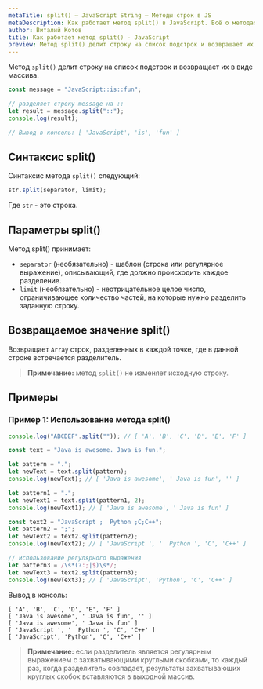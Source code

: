 ```yaml
---
metaTitle: split() – JavaScript String – Методы строк в JS
metaDescription: Как работает метод split() в JavaScript. Всё о методах работы со строками в JavaScript | База знаний PurpleSchool
author: Виталий Котов
title: Как работает метод split() - JavaScript
preview: Метод split() делит строку на список подстрок и возвращает их в виде массива...
---
```


Метод `split()` делит строку на список подстрок и возвращает их в виде массива.

```javascript
const message = "JavaScript::is::fun";

// разделяет строку message на ::
let result = message.split("::");
console.log(result);

// Вывод в консоль: [ 'JavaScript', 'is', 'fun' ]
```

## Синтаксис split()

Синтаксис метода `split()` следующий:

```javascript
str.split(separator, limit);
```

Где `str` - это строка.

## Параметры split()

Метод split() принимает:

- `separator` (необязательно) - шаблон (строка или регулярное выражение), описывающий, где должно происходить каждое разделение.
- `limit` (необязательно) - неотрицательное целое число, ограничивающее количество частей, на которые нужно разделить заданную строку.

## Возвращаемое значение split()

Возвращает `Array` строк, разделенных в каждой точке, где в данной строке встречается разделитель.

> **Примечание:** метод `split()` не изменяет исходную строку.

## Примеры

### Пример 1: Использование метода split()

```javascript
console.log("ABCDEF".split("")); // [ 'A', 'B', 'C', 'D', 'E', 'F' ]

const text = "Java is awesome. Java is fun.";

let pattern = ".";
let newText = text.split(pattern);
console.log(newText); // [ 'Java is awesome', ' Java is fun', '' ]

let pattern1 = ".";
let newText1 = text.split(pattern1, 2);
console.log(newText1); // [ 'Java is awesome', ' Java is fun' ]

const text2 = "JavaScript ;  Python ;C;C++";
let pattern2 = ";";
let newText2 = text2.split(pattern2);
console.log(newText2); // [ 'JavaScript ', '  Python ', 'C', 'C++' ]

// использование регулярного выражения
let pattern3 = /\s*(?:;|$)\s*/;
let newText3 = text2.split(pattern3);
console.log(newText3); // [ 'JavaScript', 'Python', 'C', 'C++' ]
```

Вывод в консоль:

```
[ 'A', 'B', 'C', 'D', 'E', 'F' ]
[ 'Java is awesome', ' Java is fun', '' ]
[ 'Java is awesome', ' Java is fun' ]
[ 'JavaScript ', '  Python ', 'C', 'C++' ]
[ 'JavaScript', 'Python', 'C', 'C++' ]
```

> **Примечание:** если разделитель является регулярным выражением с захватывающими круглыми скобками, то каждый раз, когда разделитель совпадает, результаты захватывающих круглых скобок вставляются в выходной массив.
